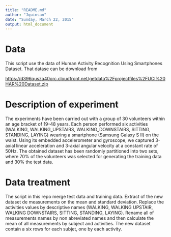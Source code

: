```yaml
---
title: "README.md"
author: "Jquinsan"
date: "Sunday, March 22, 2015"
output: html_document
---
```


# Data

This script use the data of Human Activity Recognition Using Smartphones Dataset. That datase can be download from

https://d396qusza40orc.cloudfront.net/getdata%2Fprojectfiles%2FUCI%20HAR%20Dataset.zip


# Description of experiment

The experiments have been carried out with a group of 30 volunteers within an age bracket of 19-48 years. Each person performed six activities (WALKING, WALKING_UPSTAIRS, WALKING_DOWNSTAIRS, SITTING, STANDING, LAYING) wearing a smartphone (Samsung Galaxy S II) on the waist. Using its embedded accelerometer and gyroscope, we captured 3-axial linear acceleration and 3-axial angular velocity at a constant rate of 50Hz. The obtained dataset has been randomly partitioned into two sets, where 70% of the volunteers was selected for generating the training data and 30% the test data.


# Data treatment

The script in this repo merge test data and training data. Extract of the new dataset de measurements on the mean and standard deviation. Replace the activities values by descriptive names (WALKING, WALKING UPSTAIR, WALKING DOWNSTAIRS, SITTING, STANDING, LAYING). Rename all of measurements names by non abreviated names and then calculate the mean of all measurements by subject and activities. The new dataset contain a six rows for each subjet, one by each activity.